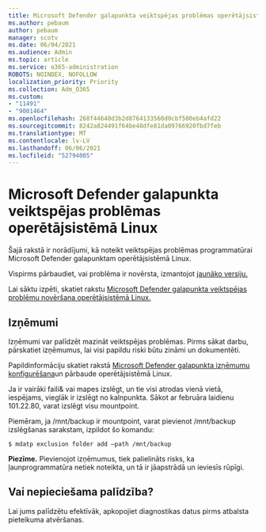 ```yaml
---
title: Microsoft Defender galapunkta veiktspējas problēmas operētājsistēmā Linux
ms.author: pebaum
author: pebaum
manager: scotv
ms.date: 06/04/2021
ms.audience: Admin
ms.topic: article
ms.service: o365-administration
ROBOTS: NOINDEX, NOFOLLOW
localization_priority: Priority
ms.collection: Adm_O365
ms.custom:
- "11491"
- "9001464"
ms.openlocfilehash: 268f44640d3b2d8764133560d0cbf500eb4afd22
ms.sourcegitcommit: 8242a824491f64be48dfe81da09766920fbd7feb
ms.translationtype: MT
ms.contentlocale: lv-LV
ms.lasthandoff: 06/06/2021
ms.locfileid: "52794005"
---
```

# <a name="performance-issues-for-microsoft-defender-for-endpoint-on-linux"></a>Microsoft Defender galapunkta veiktspējas problēmas operētājsistēmā Linux

Šajā rakstā ir norādījumi, kā noteikt veiktspējas problēmas programmatūrai Microsoft Defender galapunktam operētājsistēmā Linux.

Vispirms pārbaudiet, vai problēma ir novērsta, izmantojot [jaunāko versiju.](/microsoft-365/security/defender-endpoint/linux-whatsnew) 

Lai sāktu izpēti, skatiet rakstu [Microsoft Defender galapunkta veiktspējas problēmu novēršana operētājsistēmā Linux.](/microsoft-365/security/defender-endpoint/linux-support-perf)

## <a name="exclusions"></a>Izņēmumi

Izņēmumi var palīdzēt mazināt veiktspējas problēmas. Pirms sākat darbu, pārskatiet izņēmumus, lai visi papildu riski būtu zināmi un dokumentēti.

Papildinformāciju skatiet rakstā [Microsoft Defender galapunkta izņēmumu konfigurēšana](/microsoft-365/security/defender-endpoint/linux-exclusions)un pārbaude operētājsistēmā Linux.

Ja ir vairāki faili& vai mapes izslēgt, un tie visi atrodas vienā vietā, iespējams, vieglāk ir izslēgt no kalnpunkta. Sākot ar februāra laidienu 101.22.80, varat izslēgt visu mountpoint.

Piemēram, ja /mnt/backup ir mountpoint, varat pievienot /mnt/backup izslēgšanas sarakstam, izpildot šo komandu:

`$ mdatp exclusion folder add –path /mnt/backup`

**Piezīme.** Pievienojot izņēmumus, tiek palielināts risks, ka ļaunprogrammatūra netiek noteikta, un tā ir jāapstrādā un ieviesīs rūpīgi.

## <a name="need-help"></a>Vai nepieciešama palīdzība?

Lai jums palīdzētu efektīvāk, apkopojiet diagnostikas datus pirms atbalsta pieteikuma atvēršanas.
